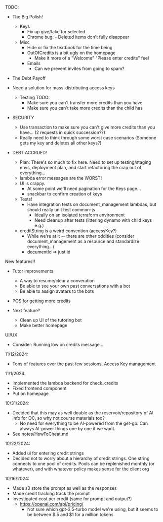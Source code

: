 TODO:

  - The Big Polish!
    - Keys
      - Fix up give/take for selected
      - Chrome bug: - Deleted items don't fully disappear 
    - Misc
      - Hide or fix the textbook for the time being
      - OutOfCredits is a bit ugly on the homepage
        - Make it more of a "Welcome" "Please enter credits" feel
      - Emails
        - Can we prevent invites from going to spam?





  - The Debt Payoff

  - Need a solution for mass-distributing access keys
    - Testing TODO:
      - Make sure you can't transfer more credits than you have
      - Make sure you can't take more credits than the child has


  - SECURITY
    * Use transaction to make sure you can't give more credits than you have... (2 requests in quick succession??)
    * Really need to think through some worst case scenarios
      (Someone gets my key and deletes all other keys?)

  - DEBT ACCRUED! 
    - Plan:
      There's so much to fix here.  Need to set up testing/staging envs, deployment plan, and start refactoring the crap out of everything...
    - lambda error messages are the WORST!
    - UI is crappy.
      - At some point we'll need pagination for the Keys page...
      - snackbar to confirm creation of keys
    - Tests!
      - Have integration tests on document_management lambdas, but should really unit test common-js
        - Ideally on an isolated terraform environment
        - Need cleanup after tests (littering dynamo with child keys e.g.)
    - creditString is a weird convention (accessKey?)
      - While we're at it -- there are other oddities (consider document_management as a resource and standardize everything...)
      - documentId => just id


New features!!
    
* Tutor improvements
  - A way to resume/clear a converation
  - Be able to see your own past conversations with a bot
  - Be able to assign avatars to the bots

* POS for getting more credits
  
* Next feature?  
  - Clean up UI of the tutoring bot
  - Make better homepage

UI/UX
  - Consider: Running low on credits message...

11/12/2024:
  - Tons of features over the past few sessions.  Access Key management

11/1/2024:
  - Implemented the lambda backend for check_credits
  - Fixed frontend component 
  - Put on homepage

10/31/2024:
  - Decided that this may as well double as the reservoir/repository of AI info for OC, so why not course materials too?
    * No need for everything to be AI-powered from the get-go.  Can always AI-power things one by one if we want.
  - See notes/HowToCheat.md

10/22/2024:
* Added ui for entering credit strings
* Decided not to worry about a hierarchy of credit strings.  One string connects to one pool of credits.  Pools can be replenished monthly (or whatever), and with whatever policy makes sense for the client org 

10/16/2024:
* Made s3 store the prompt as well as the responses
* Made credit tracking track the prompt
* Investigated cost per credit (same for prompt and output?)
  - https://openai.com/api/pricing/
    * Not sure which gpt-3.5-turbo model we're using, but it seems to be between $.5 and $1 for a million tokens
